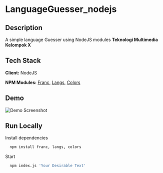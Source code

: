 # LanguageGuesser_nodejs

## Description

A simple language Guesser using NodeJS modules **Teknologi Multimedia Kelompok X**


## Tech Stack

**Client:** NodeJS

**NPM Modules:** [Franc](https://github.com/wooorm/franc), [Langs](https://github.com/adlawson/nodejs-langs
), [Colors](https://www.npmjs.com/package/colors)


## Demo
![Demo Screenshot](https://i.ibb.co/VwfnJmX/demo-lang-Guesser.png)


## Run Locally

Install dependencies

```bash
  npm install franc, langs, colors
```

Start 

```bash
  npm index.js 'Your Desirable Text'
```
